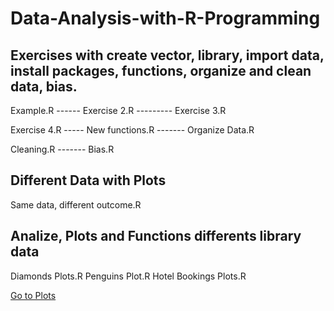 # Data-Analysis-with-R-Programming

## Exercises with create vector, library, import data, install packages, functions, organize and clean data, bias.

Example.R ------  Exercise 2.R --------- Exercise 3.R

Exercise 4.R ----- New functions.R ------- Organize Data.R 

Cleaning.R ------- Bias.R

## Different Data with Plots 

Same data, different outcome.R

## Analize, Plots and Functions differents library data 

Diamonds Plots.R
Penguins Plot.R
Hotel Bookings Plots.R

[Go to Plots](https://htmlpreview.github.io/?https://github.com/Barbara-Lizama/Data-Analysis-with-R-Programming/blob/master/R-Markdown-Intro.html)
